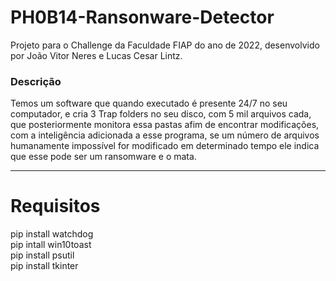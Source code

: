 # PH0B14-Ransonware-Detector
Projeto para o Challenge da Faculdade FIAP do ano de 2022, desenvolvido por João Vitor Neres e Lucas Cesar Lintz.

<h3>Descrição</h3>
Temos um software que quando executado é presente 24/7 no seu computador, e cria 3 Trap folders no seu disco, com 5 mil arquivos cada, que posteriormente monitora essa pastas afim de encontrar modificações, com a inteligência adicionada a esse programa, se um número de arquivos humanamente impossível for modificado em determinado tempo ele indica que esse pode ser um ransomware e o mata.


----------------------------------------------------------------------------------------------------------------------------------------------------------------
<h1>Requisitos</h1>
  pip install watchdog<br>
  pip intall win10toast<br>
  pip install psutil<br>
  pip install tkinter

